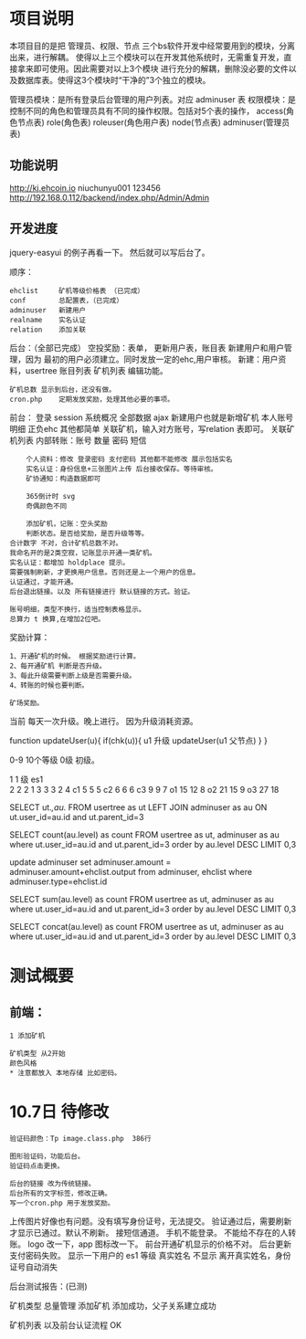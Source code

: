 项目说明
========

本项目目的是把 管理员、权限、节点 三个bs软件开发中经常要用到的模块，分离出来，进行解耦。
使得以上三个模块可以在开发其他系统时，无需重复开发，直接拿来即可使用。因此需要对以上3个模块
进行充分的解耦，删除没必要的文件以及数据库表。使得这3个模块时“干净的”3个独立的模块。

管理员模块：是所有登录后台管理的用户列表。对应 adminuser 表
权限模块：是控制不同的角色和管理员具有不同的操作权限。包括对5个表的操作， access(角色节点表) role(角色表) roleuser(角色用户表) node(节点表) adminuser(管理员表)


功能说明
--------


http://kj.ehcoin.io
niuchunyu001
123456
http://192.168.0.112/backend/index.php/Admin/Admin

开发进度
--------
jquery-easyui 的例子再看一下。
然后就可以写后台了。

顺序：

    ehclist     矿机等级价格表 （已完成）
    conf        总配置表，（已完成）
    adminuser   新建用户
    realname    实名认证
    relation    添加关联


后台：（全部已完成）
        空投奖励：表单， 更新用户表，账目表
        新建用户和用户管理，因为 最初的用户必须建立。同时发放一定的ehc,用户审核。
        新建：用户资料，usertree
        账目列表
        矿机列表 编辑功能。

    矿机总数 显示到后台，还没有做。    
    cron.php    定期发放奖励，处理其他必要的事项。

前台：
        登录 session
        系统概况 全部数据 ajax
        新建用户也就是新增矿机
        本人账号明细 正负ehc 其他都简单
        关联矿机，输入对方账号，写relation 表即可。
        关联矿机列表
        内部转账：账号 数量 密码 短信
        
        个人资料：修改 登录密码 支付密码 其他都不能修改 展示包括实名
        实名认证：身份信息+三张图片上传 后台接收保存。等待审核。
        矿协通知：构造数据即可

        365倒计时 svg
        奇偶颜色不同

        添加矿机，记账：空头奖励
        判断状态。是否给奖励，是否升级等等。
    合计数字 不对，合计矿机总数不对。
    我命名开的是2类空寂，记账显示开通一类矿机。
    实名认证：都增加 holdplace 提示。
    需要强制刷新，才更换用户信息。否则还是上一个用户的信息。
    认证通过，才能开通。
    后台退出链接。以及 所有链接进行 默认链接的方式。验证。

    账号明细，类型不换行，适当控制表格显示。
    总算力 t 换算,在增加2位吧。

奖励计算：

    1、开通矿机的时候。 根据奖励进行计算。 
    2、每开通矿机 判断是否升级。
    3、每此升级需要判断上级是否需要升级。
    4、转账的时候也要判断。

    矿场奖励。

当前 每天一次升级。晚上进行。 因为升级消耗资源。


function updateUser(u){
    if(chk(u)){
        u1 升级
        updateUser(u1 父节点)
    }
}


0-9  10个等级
0级 初级。

1    1 级  es1      
2    2     2        1
3    3     3        2
4    c1    5        5
5    c2    6        6
6    c3    9        9
7    o1    15       12
8    o2    21       15
9    o3    27       18


SELECT ut.*,au.* FROM  usertree as ut  LEFT JOIN adminuser as au ON ut.user_id=au.id and ut.parent_id=3


SELECT count(au.level) as count FROM usertree as ut, adminuser as au where ut.user_id=au.id and ut.parent_id=3 order by au.level DESC LIMIT 0,3



update adminuser
set adminuser.amount = adminuser.amount+ehclist.output from adminuser, ehclist
where adminuser.type=ehclist.id


SELECT sum(au.level) as count FROM usertree as ut, adminuser as au
where ut.user_id=au.id and ut.parent_id=3
order by au.level DESC LIMIT 0,3

SELECT concat(au.level) as count FROM usertree as ut, adminuser as au where ut.user_id=au.id and ut.parent_id=3 order by au.level DESC LIMIT 0,3






# 测试概要


## 前端：



    1 添加矿机

    矿机类型 从2开始
    颜色风格
    * 注意都放入 本地存储 比如密码。

# 10.7日 待修改

    验证码颜色：Tp image.class.php  386行

    图形验证码，功能后台。
    验证码点击更换。

    后台的链接 改为传统链接。
    后台所有的文字标签，修改正确。
    写一个cron.php 用于发放奖励。

上传图片好像也有问题。没有填写身份证号，无法提交。
验证通过后，需要刷新 才显示已通过。默认不刷新。
    接短信通道。
    手机不能登录。
    不能给不存在的人转账。
logo 改一下，app 图标改一下。
    前台开通矿机显示的价格不对。
后台更新支付密码失败。
显示一下用户的 es1 等级
真实姓名 不显示 离开真实姓名，身份证号自动消失



后台测试报告：(已测)

矿机类型
总量管理
添加矿机
    添加成功，父子关系建立成功

矿机列表
    以及前台认证流程 OK